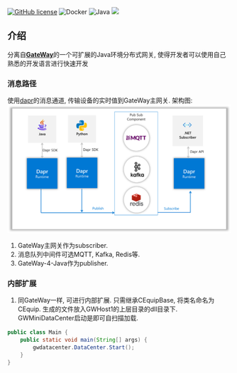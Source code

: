[![GitHub license](https://camo.githubusercontent.com/5eaf3ed8a7e8ccb15c21d967b8635ac79e8b1865da3a5ccf78d2572a3e10738a/68747470733a2f2f696d672e736869656c64732e696f2f6769746875622f6c6963656e73652f646f746e65742f6173706e6574636f72653f636f6c6f723d253233306230267374796c653d666c61742d737175617265)](https://github.com/ganweisoft/Mini-Gateway-Java/blob/main/LICENSE) ![Docker](https://img.shields.io/github/v/release/ganweisoft/toms?logo=docker) ![Java](https://img.shields.io/badge/Java-ED8B00?logo=openjdk&logoColor=white) ![](https://img.shields.io/badge/join-discord-infomational)

## 介绍

分离自[**GateWay**](https://github.com/ganweisoft/Gateway)的一个可扩展的Java环境分布式网关, 使得开发者可以使用自己熟悉的开发语言进行快速开发

### 消息路径

使用[dapr](https://docs.dapr.io/)的消息通道, 传输设备的实时值到GateWay主网关. 架构图:   
![img.png](img.png)

1. GateWay主网关作为subscriber. 
2. 消息队列中间件可选MQTT, Kafka, Redis等.
3. GateWay-4-Java作为publisher.

### 内部扩展

1. 同GateWay一样, 可进行内部扩展. 只需继承CEquipBase, 将类名命名为CEquip.
生成的文件放入GWHost1的上层目录的dll目录下.
GWMiniDataCenter启动是即可自扫描加载.
```Java
public class Main {
    public static void main(String[] args) {
        gwdatacenter.DataCenter.Start();
    }
}
```
